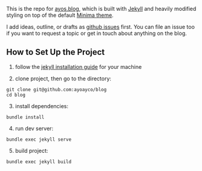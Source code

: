 This is the repo for [ayos.blog](https://ayos.blog), which is built with [Jekyll](https://jekyllrb.com) and heavily modified styling on top of the default [Minima theme](https://github.com/jekyll/minima).

I add ideas, outline, or drafts as [github issues](https://github.com/ayoayco/blog/issues) first. You can file an issue too if you want to request a topic or get in touch about anything on the blog.

## How to Set Up the Project

1. follow the [jekyll installation guide](https://jekyllrb.com/docs/installation) for your machine

2. clone project, then go to the directory:
```
git clone git@github.com:ayoayco/blog
cd blog
```

3. install dependencies:
```
bundle install
```

4. run dev server:
```
bundle exec jekyll serve
```

5. build project:
```
bundle exec jekyll build
```
